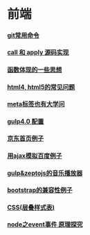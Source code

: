 # 前端

#### [git常用命令](https://github.com/z826526354/myProject/blob/master/git.md)

#### [call 和 apply 源码实现](https://github.com/z826526354/myProject/blob/master/call-apply.md)

#### [函数体现的一些思想](https://github.com/z826526354/myProject/blob/master/%E7%BB%84%E5%90%88%E5%87%BD%E6%95%B0.md)

#### [html4, html5的常见问题](https://github.com/z826526354/myProject/blob/master/html.md)

#### [meta标签也有大学问](https://github.com/z826526354/myProject/blob/master/meta.md)

#### [gulp4.0 配置](https://github.com/z826526354/myProject/blob/master/gulp4.0.md)

#### [京东首页例子](https://z826526354.github.io/myProject/jingdongPage/jingdong.html)

#### [用ajax模拟百度例子](https://z826526354.github.io/myProject/zhuzhu2/zhuzhu.html)

#### [gulp&zeptojs的音乐播放器](https://z826526354.github.io/myProject/music/html/index.html)

#### [bootstrap的兼容性例子](https://z826526354.github.io/myProject/bootstrapPage/demo2.html)

#### [CSS(层叠样式表)](https://github.com/z826526354/myProject/blob/master/css.md)

#### [node之event事件 原理探究](https://github.com/z826526354/myProject/blob/master/event.md)


